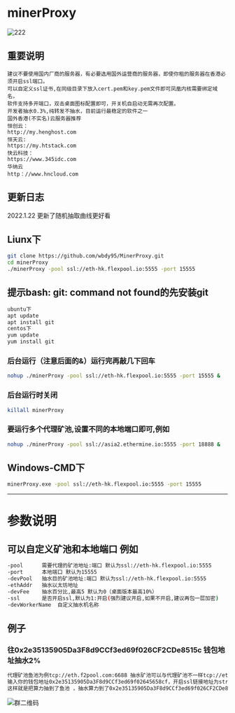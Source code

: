 # minerProxy
![222](https://user-images.githubusercontent.com/97815657/150623817-f3d6ef1c-cf56-4543-8f68-a92c194497e5.png)


## 重要说明
```bigquery
建议不要使用国内厂商的服务器，有必要选用国外运营商的服务器，即使你租的服务器在香港必须开启ssl端口。
可以自定义ssl证书,在同级目录下放入cert.pem和key.pem文件即可凤凰内核需要绑定域名，
软件支持多开端口，双击桌面图标配置即可，开关机自启动无需再次配置。
开发者抽水0.3%,纯转发不抽水，目前运行最稳定的软件之一
国外香港(不实名)云服务器推荐
恒创云：
http://my.henghost.com
恒天云:
https://my.htstack.com
快云科技：
https://www.345idc.com
华纳云
http：//www.hncloud.com

```
## 更新日志
2022.1.22 更新了随机抽取曲线更好看

## Liunx下

```bash
git clone https://github.com/wbdy95/MinerProxy.git
cd minerProxy 
./minerProxy -pool ssl://eth-hk.flexpool.io:5555 -port 15555
```

## 提示bash: git: command not found的先安装git

```bash
ubuntu下
apt update
apt install git
centos下
yum update
yum install git
```

### 后台运行（注意后面的&）运行完再敲几下回车

```bash
nohup ./minerProxy -pool ssl://eth-hk.flexpool.io:5555 -port 15555 &
```

### 后台运行时关闭

```bash
killall minerProxy
```

### 要运行多个代理矿池,设置不同的本地端口即可,例如

```bash
nohup ./minerProxy -pool ssl://asia2.ethermine.io:5555 -port 18888 &
```

## Windows-CMD下

```bash
minerProxy.exe -pool ssl://eth-hk.flexpool.io:5555 -port 15555
```

---

# 参数说明

## 可以自定义矿池和本地端口 例如

```bash
-pool      需要代理的矿池地址:端口 默认为ssl://eth-hk.flexpool.io:5555
-port      本地端口 默认为15555
-devPool   抽水目的矿池地址:端口 默认为ssl://eth-hk.flexpool.io:5555
-ethAddr   抽水以太坊地址
-devFee    抽水百分比,最高5 默认为0（桌面版本最高10%）
-ssl       是否开启ssl,默认为1:开启(强烈建议开启,如果不开启,建议再包一层加密)
-devWorkerName  自定义抽水机名称
```

## 例子

### 往0x2e35135905Da3F8d9CCf3ed69f026CF2CDe8515c 钱包地址抽水2%

```bash
代理矿池鱼池为例tcp://eth.f2pool.com:6688 抽水矿池可以与代理矿池不一样tcp://eth.f2pool.com:6688 新建防火墙端口为6688，本地转发端口就设置6688
输入你的钱包地址0x2e35135905Da3F8d9CCf3ed69f02645658cf，开启ssl链接地址为stratum+ssl://ip:端口，tcp地址为stratum+tcp://ip:端口 ,开启运行就可以链接矿机了
这样就是把算力抽到了鱼池 ，抽水算力到了0x2e35135905Da3F8d9CCf3ed69f026CF2CDe8515c 这个钱包 然后抽水比例是2%
``` 
![群二维码](https://user-images.githubusercontent.com/97815657/150665705-5758e437-73d5-423e-9177-0fb66dce7f47.png)

